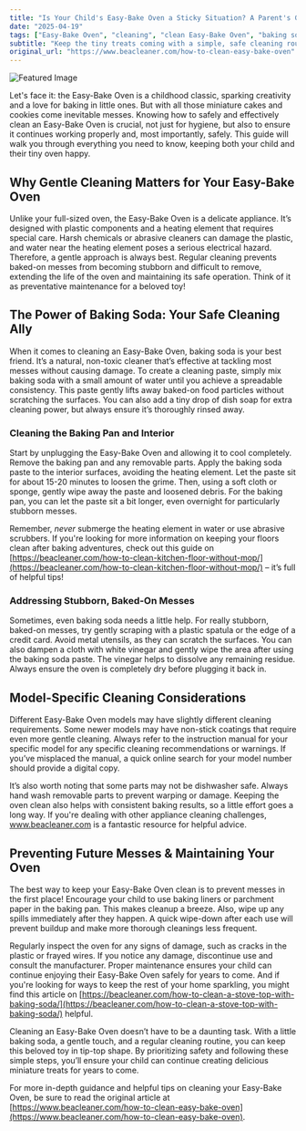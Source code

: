 ```yaml
---
title: "Is Your Child's Easy-Bake Oven a Sticky Situation? A Parent's Guide to Safe Cleaning"
date: "2025-04-19"
tags: ["Easy-Bake Oven", "cleaning", "clean Easy-Bake Oven", "baking soda", "appliance cleaning", "kitchen cleaning", "toy oven"]
subtitle: "Keep the tiny treats coming with a simple, safe cleaning routine for your Easy-Bake Oven."
original_url: "https://www.beacleaner.com/how-to-clean-easy-bake-oven"
---
```




![Featured Image](https://res.cloudinary.com/dnm0udlvz/image/upload/v1745051220/article_image_69_nsliqf.jpg)

Let's face it: the Easy-Bake Oven is a childhood classic, sparking creativity and a love for baking in little ones. But with all those miniature cakes and cookies come inevitable messes. Knowing how to safely and effectively clean an Easy-Bake Oven is crucial, not just for hygiene, but also to ensure it continues working properly and, most importantly, safely. This guide will walk you through everything you need to know, keeping both your child and their tiny oven happy.

## Why Gentle Cleaning Matters for Your Easy-Bake Oven

Unlike your full-sized oven, the Easy-Bake Oven is a delicate appliance. It’s designed with plastic components and a heating element that requires special care. Harsh chemicals or abrasive cleaners can damage the plastic, and water near the heating element poses a serious electrical hazard.  Therefore, a gentle approach is always best. Regular cleaning prevents baked-on messes from becoming stubborn and difficult to remove, extending the life of the oven and maintaining its safe operation.  Think of it as preventative maintenance for a beloved toy!

## The Power of Baking Soda: Your Safe Cleaning Ally

When it comes to cleaning an Easy-Bake Oven, baking soda is your best friend. It’s a natural, non-toxic cleaner that’s effective at tackling most messes without causing damage.  To create a cleaning paste, simply mix baking soda with a small amount of water until you achieve a spreadable consistency. This paste gently lifts away baked-on food particles without scratching the surfaces.  You can also add a tiny drop of dish soap for extra cleaning power, but always ensure it’s thoroughly rinsed away. 

### Cleaning the Baking Pan and Interior

Start by unplugging the Easy-Bake Oven and allowing it to cool completely.  Remove the baking pan and any removable parts. Apply the baking soda paste to the interior surfaces, avoiding the heating element. Let the paste sit for about 15-20 minutes to loosen the grime.  Then, using a soft cloth or sponge, gently wipe away the paste and loosened debris. For the baking pan, you can let the paste sit a bit longer, even overnight for particularly stubborn messes.  

Remember, *never* submerge the heating element in water or use abrasive scrubbers.  If you're looking for more information on keeping your floors clean after baking adventures, check out this guide on [https://beacleaner.com/how-to-clean-kitchen-floor-without-mop/](https://beacleaner.com/how-to-clean-kitchen-floor-without-mop/) – it’s full of helpful tips!

### Addressing Stubborn, Baked-On Messes

Sometimes, even baking soda needs a little help. For really stubborn, baked-on messes, try gently scraping with a plastic spatula or the edge of a credit card. Avoid metal utensils, as they can scratch the surfaces.  You can also dampen a cloth with white vinegar and gently wipe the area after using the baking soda paste. The vinegar helps to dissolve any remaining residue.  Always ensure the oven is completely dry before plugging it back in.  

## Model-Specific Cleaning Considerations

Different Easy-Bake Oven models may have slightly different cleaning requirements. Some newer models may have non-stick coatings that require even more gentle cleaning. Always refer to the instruction manual for your specific model for any specific cleaning recommendations or warnings.  If you’ve misplaced the manual, a quick online search for your model number should provide a digital copy.  

It’s also worth noting that some parts may not be dishwasher safe.  Always hand wash removable parts to prevent warping or damage.  Keeping the oven clean also helps with consistent baking results, so a little effort goes a long way.  If you're dealing with other appliance cleaning challenges, www.beacleaner.com is a fantastic resource for helpful advice.

## Preventing Future Messes & Maintaining Your Oven

The best way to keep your Easy-Bake Oven clean is to prevent messes in the first place! Encourage your child to use baking liners or parchment paper in the baking pan. This makes cleanup a breeze.  Also, wipe up any spills immediately after they happen.  A quick wipe-down after each use will prevent buildup and make more thorough cleanings less frequent. 

Regularly inspect the oven for any signs of damage, such as cracks in the plastic or frayed wires. If you notice any damage, discontinue use and consult the manufacturer.  Proper maintenance ensures your child can continue enjoying their Easy-Bake Oven safely for years to come.  And if you're looking for ways to keep the rest of your home sparkling, you might find this article on [https://beacleaner.com/how-to-clean-a-stove-top-with-baking-soda/](https://beacleaner.com/how-to-clean-a-stove-top-with-baking-soda/) helpful.



Cleaning an Easy-Bake Oven doesn’t have to be a daunting task. With a little baking soda, a gentle touch, and a regular cleaning routine, you can keep this beloved toy in tip-top shape.  By prioritizing safety and following these simple steps, you’ll ensure your child can continue creating delicious miniature treats for years to come.  

For more in-depth guidance and helpful tips on cleaning your Easy-Bake Oven, be sure to read the original article at [https://www.beacleaner.com/how-to-clean-easy-bake-oven](https://www.beacleaner.com/how-to-clean-easy-bake-oven).